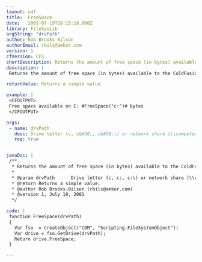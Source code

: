 ```yaml
---
layout: udf
title:  FreeSpace
date:   2001-07-19T18:15:18.000Z
library: FileSysLib
argString: "drvPath"
author: Rob Brooks-Bilson
authorEmail: rbils@amkor.com
version: 1
cfVersion: CF5
shortDescription: Returns the amount of free space (in bytes) available to the ColdFusion server for a specified drive or network share. (Windows only)
description: |
 Returns the amount of free space (in bytes) available to the ColdFusion server for a specified drive or network share. Because this function uses COM, it is only supported in the Windows version of ColdFusion.

returnValue: Returns a simple value.

example: |
 <CFOUTPUT>
 Free space available on C: #FreeSpace("c:")# bytes
 </CFOUTPUT>

args:
 - name: drvPath
   desc: Drive letter (c, c&#58;, c&#58;\) or network share (\\computer\share).
   req: true


javaDoc: |
 /**
  * Returns the amount of free space (in bytes) available to the ColdFusion server for a specified drive or network share. (Windows only)
  * 
  * @param drvPath      Drive letter (c, c:, c:\) or network share (\\computer\share). 
  * @return Returns a simple value. 
  * @author Rob Brooks-Bilson (rbils@amkor.com) 
  * @version 1, July 19, 2001 
  */

code: |
 function FreeSpace(drvPath)
 {
   Var fso  = CreateObject("COM", "Scripting.FileSystemObject");
   Var drive = fso.GetDrive(drvPath);
   Return drive.FreeSpace;
 }

---
```


